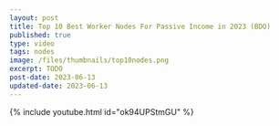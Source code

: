 ```yaml
---
layout: post
title: Top 10 Best Worker Nodes For Passive Income in 2023 (BDO)
published: true
type: video
tags: nodes
image: /files/thumbnails/top10nodes.png
excerpt: TODO
post-date: 2023-06-13
updated-date: 2023-06-13
---
```


{% include youtube.html id="ok94UPStmGU" %}